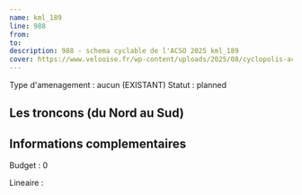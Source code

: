 ```yaml
---
name: kml_189 
line: 988
from: 
to:  
description: 988 - schema cyclable de l'ACSO 2025 kml_189 
cover: https://www.velooise.fr/wp-content/uploads/2025/08/cyclopolis-acso-988.jpg
---
```

Type d'amenagement : aucun (EXISTANT)
Statut : planned
## Les troncons (du Nord au Sud)

## Informations complementaires

Budget  : 0 

Lineaire :

